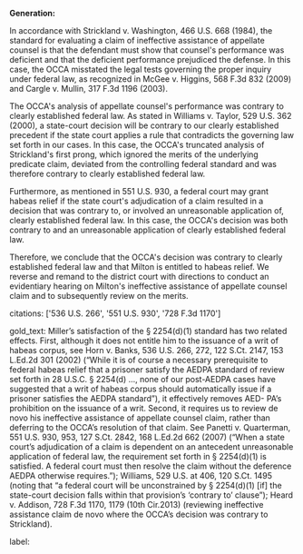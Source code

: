 **Generation:**


In accordance with Strickland v. Washington, 466 U.S. 668 (1984), the standard for evaluating a claim of ineffective assistance of appellate counsel is that the defendant must show that counsel's performance was deficient and that the deficient performance prejudiced the defense. In this case, the OCCA misstated the legal tests governing the proper inquiry under federal law, as recognized in McGee v. Higgins, 568 F.3d 832 (2009) and Cargle v. Mullin, 317 F.3d 1196 (2003).

The OCCA's analysis of appellate counsel's performance was contrary to clearly established federal law. As stated in Williams v. Taylor, 529 U.S. 362 (2000), a state-court decision will be contrary to our clearly established precedent if the state court applies a rule that contradicts the governing law set forth in our cases. In this case, the OCCA's truncated analysis of Strickland's first prong, which ignored the merits of the underlying predicate claim, deviated from the controlling federal standard and was therefore contrary to clearly established federal law.

Furthermore, as mentioned in 551 U.S. 930, a federal court may grant habeas relief if the state court's adjudication of a claim resulted in a decision that was contrary to, or involved an unreasonable application of, clearly established federal law. In this case, the OCCA's decision was both contrary to and an unreasonable application of clearly established federal law.

Therefore, we conclude that the OCCA's decision was contrary to clearly established federal law and that Milton is entitled to habeas relief. We reverse and remand to the district court with directions to conduct an evidentiary hearing on Milton's ineffective assistance of appellate counsel claim and to subsequently review on the merits. 

citations: ['536 U.S. 266', '551 U.S. 930', '728 F.3d 1170']

gold_text: Miller’s satisfaction of the § 2254(d)(1) standard has two related effects. First, although it does not entitle him to the issuance of a writ of habeas corpus, see Horn v. Banks, 536 U.S. 266, 272, 122 S.Ct. 2147, 153 L.Ed.2d 301 (2002) (“While it is of course a necessary prerequisite to federal habeas relief that a prisoner satisfy the AEDPA standard of review set forth in 28 U.S.C. § 2254(d) ..., none of our post-AEDPA cases have suggested that a writ of habeas corpus should automatically issue if a prisoner satisfies the AEDPA standard”), it effectively removes AED- PA’s prohibition on the issuance of a writ. Second, it requires us to review de novo his ineffective assistance of appellate counsel claim, rather than deferring to the OCCA’s resolution of that claim. See Panetti v. Quarterman, 551 U.S. 930, 953, 127 S.Ct. 2842, 168 L.Ed.2d 662 (2007) (“When a state court’s adjudication of a claim is dependent on an antecedent unreasonable application of federal law, the requirement set forth in § 2254(d)(1) is satisfied. A federal court must then resolve the claim without the deference AEDPA otherwise requires.”); Williams, 529 U.S. at 406, 120 S.Ct. 1495 (noting that “a federal court will be unconstrained by § 2254(d)(1) [if] the state-court decision falls within that provision’s ‘contrary to’ clause”); Heard v. Addison, 728 F.3d 1170, 1179 (10th Cir.2013) (reviewing ineffective assistance claim de novo where the OCCA’s decision was contrary to Strickland).

label: 